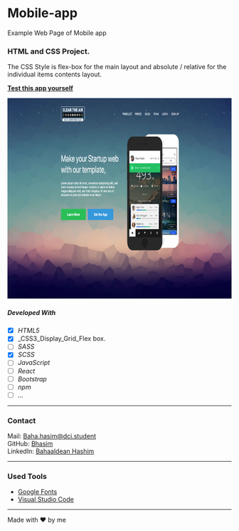 # Mobile-app
Example Web Page of Mobile app

### HTML and CSS Project.



The CSS Style is flex-box for the main layout and absolute / relative for the individual items contents layout.


**[Test this app yourself](https://bhasim.github.io/mobile-app/)**

<img src="./images/task_001_homepage.png"  width="1838" height="450"/>


##### Developed With

- [x] _HTML5_
- [x] _CSS3_Display_Grid_Flex box.
- [ ] _SASS_
- [x] _SCSS_
- [ ] _JavaScript_
- [ ] _React_
- [ ] _Bootstrap_
- [ ] _npm_
- [ ] _..._

---

### Contact

Mail: <Baha.hasim@dci.student><br>
GitHub: [Bhasim](https://github.com/)<br>
LinkedIn: [Bahaaldean Hashim](https://www.linkedin.com/in/bahaaldean-hashim-598463103)


---

### Used Tools


- [Google Fonts](https://fonts.google.com/)
- [Visual Studio Code](https://code.visualstudio.com/)

---

Made with ❤️ by me
